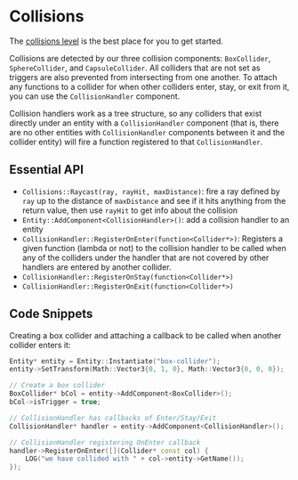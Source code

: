 # Collisions

The [collisions level](https://github.com/Isetta-Team/Isetta-Engine/blob/develop/Isetta/IsettaTestbed/CollisionsLevel/CollisionsLevel.cpp) is the best place for you to get started.

Collisions are detected by our three collision components: `BoxCollider`, `SphereCollider`, and `CapsuleCollider`. All colliders that are not set as triggers are also prevented from intersecting from one another. To attach any functions to a collider for when other colliders enter, stay, or exit from it, you can use the `CollisionHandler` component.

Collision handlers work as a tree structure, so any colliders that exist directly under an entity with a `CollisionHandler` component (that is, there are no other entities with `CollisionHandler` components between it and the collider entity) will fire a function registered to that `CollisionHandler`.

## Essential API
- `Collisions::Raycast(ray, rayHit, maxDistance)`: fire a ray defined by `ray` up to the distance of `maxDistance` and see if it hits anything from the return value, then use `rayHit` to get info about the collision
- `Entity::AddComponent<CollisionHandler>()`: add a collision handler to an entity
- `CollisionHandler::RegisterOnEnter(function<Collider*>)`: Registers a given function (lambda or not) to the collision handler to be called when any of the colliders under the handler that are not covered by other handlers are entered by another collider.
- `CollisionHandler::RegisterOnStay(function<Collider*>)`
- `CollisionHandler::RegisterOnExit(function<Collider*>)`

## Code Snippets
Creating a box collider and attaching a callback to be called when another collider enters it:
``` cpp
Entity* entity = Entity::Instantiate("box-collider");
entity->SetTransform(Math::Vector3{0, 1, 0}, Math::Vector3{0, 0, 0});

// Create a box collider
BoxCollider* bCol = entity->AddComponent<BoxCollider>();
bCol->isTrigger = true;

// CollisionHandler has callbacks of Enter/Stay/Exit
CollisionHandler* handler = entity->AddComponent<CollisionHandler>();

// CollisionHandler registering OnEnter callback
handler->RegisterOnEnter([](Collider* const col) {
    LOG("we have collided with " + col->entity->GetName());
});
```